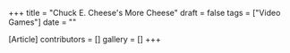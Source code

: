 +++
title = "Chuck E. Cheese's More Cheese"
draft = false
tags = ["Video Games"]
date = ""

[Article]
contributors = []
gallery = []
+++